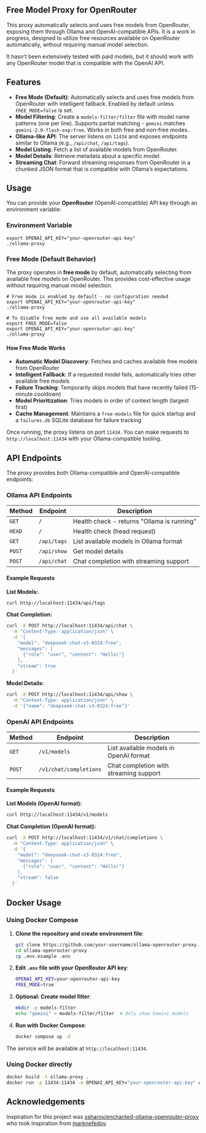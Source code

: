 ## Free Model Proxy for OpenRouter
This proxy automatically selects and uses free models from OpenRouter, exposing them through Ollama and OpenAI-compatible APIs. It is a work in progress, designed to utilize free resources available on OpenRouter automatically, without requiring manual model selection. 

It hasn't been extensively tested with paid models, but it should work with any OpenRouter model that is compatible with the OpenAI API.

## Features
- **Free Mode (Default)**: Automatically selects and uses free models from OpenRouter with intelligent fallback. Enabled by default unless `FREE_MODE=false` is set.
- **Model Filtering**: Create a `models-filter/filter` file with model name patterns (one per line). Supports partial matching - `gemini` matches `gemini-2.0-flash-exp:free`. Works in both free and non-free modes.
- **Ollama-like API**: The server listens on `11434` and exposes endpoints similar to Ollama (e.g., `/api/chat`, `/api/tags`).
- **Model Listing**: Fetch a list of available models from OpenRouter.
- **Model Details**: Retrieve metadata about a specific model.
- **Streaming Chat**: Forward streaming responses from OpenRouter in a chunked JSON format that is compatible with Ollama’s expectations.

## Usage
You can provide your **OpenRouter** (OpenAI-compatible) API key through an environment variable:

### Environment Variable

    export OPENAI_API_KEY="your-openrouter-api-key"
    ./ollama-proxy

### Free Mode (Default Behavior)

The proxy operates in **free mode** by default, automatically selecting from available free models on OpenRouter. This provides cost-effective usage without requiring manual model selection.

    # Free mode is enabled by default - no configuration needed
    export OPENAI_API_KEY="your-openrouter-api-key"
    ./ollama-proxy

    # To disable free mode and use all available models
    export FREE_MODE=false
    export OPENAI_API_KEY="your-openrouter-api-key"
    ./ollama-proxy

#### How Free Mode Works

- **Automatic Model Discovery**: Fetches and caches available free models from OpenRouter
- **Intelligent Fallback**: If a requested model fails, automatically tries other available free models
- **Failure Tracking**: Temporarily skips models that have recently failed (15-minute cooldown)
- **Model Prioritization**: Tries models in order of context length (largest first)
- **Cache Management**: Maintains a `free-models` file for quick startup and a `failures.db` SQLite database for failure tracking

Once running, the proxy listens on port `11434`. You can make requests to `http://localhost:11434` with your Ollama-compatible tooling.

## API Endpoints

The proxy provides both Ollama-compatible and OpenAI-compatible endpoints:

### Ollama API Endpoints

| Method | Endpoint | Description |
|--------|----------|-------------|
| `GET` | `/` | Health check - returns "Ollama is running" |
| `HEAD` | `/` | Health check (head request) |
| `GET` | `/api/tags` | List available models in Ollama format |
| `POST` | `/api/show` | Get model details |
| `POST` | `/api/chat` | Chat completion with streaming support |

#### Example Requests

**List Models:**
```bash
curl http://localhost:11434/api/tags
```

**Chat Completion:**
```bash
curl -X POST http://localhost:11434/api/chat \
  -H "Content-Type: application/json" \
  -d '{
    "model": "deepseek-chat-v3-0324:free",
    "messages": [
      {"role": "user", "content": "Hello!"}
    ],
    "stream": true
  }'
```

**Model Details:**
```bash
curl -X POST http://localhost:11434/api/show \
  -H "Content-Type: application/json" \
  -d '{"name": "deepseek-chat-v3-0324:free"}'
```

### OpenAI API Endpoints

| Method | Endpoint | Description |
|--------|----------|-------------|
| `GET` | `/v1/models` | List available models in OpenAI format |
| `POST` | `/v1/chat/completions` | Chat completion with streaming support |

#### Example Requests

**List Models (OpenAI format):**
```bash
curl http://localhost:11434/v1/models
```

**Chat Completion (OpenAI format):**
```bash
curl -X POST http://localhost:11434/v1/chat/completions \
  -H "Content-Type: application/json" \
  -d '{
    "model": "deepseek-chat-v3-0324:free",
    "messages": [
      {"role": "user", "content": "Hello!"}
    ],
    "stream": false
  }'
```


## Docker Usage

### Using Docker Compose 

1. **Clone the repository and create environment file**:
   ```bash
   git clone https://github.com/your-username/ollama-openrouter-proxy.git
   cd ollama-openrouter-proxy
   cp .env.example .env
   ```

2. **Edit `.env` file with your OpenRouter API key**:
   ```bash
   OPENAI_API_KEY=your-openrouter-api-key
   FREE_MODE=true
   ```


3. **Optional: Create model filter**:
   ```bash
   mkdir -p models-filter
   echo "gemini" > models-filter/filter  # Only show Gemini models
   ```
4. **Run with Docker Compose**:
   ```bash
   docker compose up -d
   ```

The service will be available at `http://localhost:11434`.

### Using Docker directly

```bash
docker build -t ollama-proxy .
docker run -p 11434:11434 -e OPENAI_API_KEY="your-openrouter-api-key" ollama-proxy
```


## Acknowledgements
Inspiration for this project was [xsharov/enchanted-ollama-openrouter-proxy](https://github.com/xsharov/enchanted-ollama-openrouter-proxy) who took inspiration from [marknefedov](https://github.com/marknefedov/ollama-openrouter-proxy).